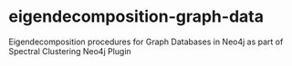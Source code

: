 # eigendecomposition-graph-data
Eigendecomposition procedures for Graph Databases in Neo4j as part of Spectral Clustering Neo4j Plugin
